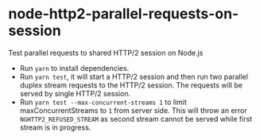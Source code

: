 # node-http2-parallel-requests-on-session

Test parallel requests to shared HTTP/2 session on Node.js

- Run `yarn` to install dependencies.
- Run `yarn test`, it will start a HTTP/2 session and then
  run two parallel duplex stream requests to the HTTP/2 session.
  The requests will be served by single HTTP/2 session.
- Run `yarn test --max-concurrent-streams 1` to limit maxConcurrentStreams
  to `1` from server side. This will throw an error `NGHTTP2_REFUSED_STREAM`
  as second stream cannot be served while first stream is in progress.
